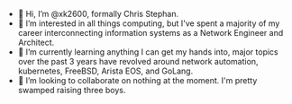 - 👋 Hi, I’m @xk2600, formally Chris Stephan.
- 👀 I’m interested in all things computing, but I've spent a majority of my career interconnecting 
  information systems as a Network Engineer and Architect.
- 🌱 I’m currently learning anything I can get my hands into, major topics over the past 3 years 
  have revolved around network automation, kubernetes, FreeBSD, Arista EOS, and GoLang.
- 💞️ I’m looking to collaborate on nothing at the moment. I'm pretty swamped raising three boys.
